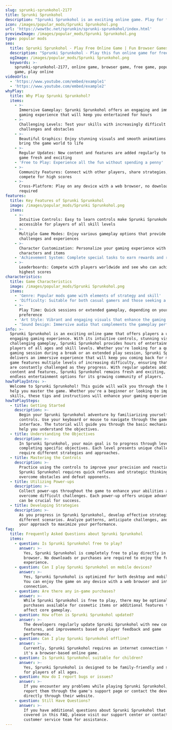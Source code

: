 ```yaml
---
slug: sprunki-sprunkohol-2177
title: Sprunki Sprunkohol
description: "Sprunki Sprunkohol is an exciting online game. Play for free directly in your browser!"
icon: /images/popular_mods/Sprunki Sprunkohol.png
url: 'https://wowtbc.net/sprunkin/sprunki-sprunkohol/index.html'
previewImage: /images/popular_mods/Sprunki Sprunkohol.png
type: popular mods
seo:
  title: Sprunki Sprunkohol - Play Free Online Game | Fun Browser Games
  description: "Sprunki Sprunkohol - Play this fun online game for free in your browser. No download required!"
  ogImage: /images/popular_mods/Sprunki Sprunkohol.png
  keywords: >-
    sprunki-sprunkohol-2177, online game, browser game, free game, popular mods
    game, play online
videoUrls:
  - 'https://www.youtube.com/embed/example1'
  - 'https://www.youtube.com/embed/example2'
whyPlay:
  title: Why Play Sprunki Sprunkohol?
  items:
    - >-
      Immersive Gameplay: Sprunki Sprunkohol offers an engaging and immersive
      gaming experience that will keep you entertained for hours
    - >-
      Challenging Levels: Test your skills with increasingly difficult
      challenges and obstacles
    - >-
      Beautiful Graphics: Enjoy stunning visuals and smooth animations that
      bring the game world to life
    - >-
      Regular Updates: New content and features are added regularly to keep the
      game fresh and exciting
    - 'Free to Play: Experience all the fun without spending a penny'
    - >-
      Community Features: Connect with other players, share strategies, and
      compete for high scores
    - >-
      Cross-Platform: Play on any device with a web browser, no downloads
      required
features:
  title: Key Features of Sprunki Sprunkohol
  image: /images/popular_mods/Sprunki Sprunkohol.png
  items:
    - >-
      Intuitive Controls: Easy to learn controls make Sprunki Sprunkohol
      accessible for players of all skill levels
    - >-
      Multiple Game Modes: Enjoy various gameplay options that provide different
      challenges and experiences
    - >-
      Character Customization: Personalize your gaming experience with unique
      characters and items
    - 'Achievement System: Complete special tasks to earn rewards and recognition'
    - >-
      Leaderboards: Compete with players worldwide and see who can achieve the
      highest scores
characteristics:
  title: Game Characteristics
  image: /images/popular_mods/Sprunki Sprunkohol.png
  items:
    - 'Genre: Popular mods game with elements of strategy and skill'
    - 'Difficulty: Suitable for both casual gamers and those seeking a challenge'
    - >-
      Play Time: Quick sessions or extended gameplay, depending on your
      preference
    - 'Art Style: Vibrant and engaging visuals that enhance the gaming experience'
    - 'Sound Design: Immersive audio that complements the gameplay perfectly'
info: >-
  Sprunki Sprunkohol is an exciting online game that offers players a unique and
  engaging gaming experience. With its intuitive controls, stunning visuals, and
  challenging gameplay, Sprunki Sprunkohol provides hours of entertainment for
  players of all ages and skill levels. Whether you're looking for a quick
  gaming session during a break or an extended play session, Sprunki Sprunkohol
  delivers an immersive experience that will keep you coming back for more. The
  game features multiple levels of increasing difficulty, ensuring that players
  are constantly challenged as they progress. With regular updates adding new
  content and features, Sprunki Sprunkohol remains fresh and exciting, providing
  endless entertainment options for its growing community of players.
howToPlayIntro: >-
  Welcome to Sprunki Sprunkohol! This guide will walk you through the basics and
  help you master the game. Whether you're a beginner or looking to improve your
  skills, these tips and instructions will enhance your gaming experience.
howToPlaySteps:
  - title: Getting Started
    description: >-
      Begin your Sprunki Sprunkohol adventure by familiarizing yourself with the
      controls. Use your keyboard or mouse to navigate through the game
      interface. The tutorial will guide you through the basic mechanics and
      help you understand the objectives.
  - title: Understanding the Objectives
    description: >-
      In Sprunki Sprunkohol, your main goal is to progress through levels by
      completing specific objectives. Each level presents unique challenges that
      require different strategies and approaches.
  - title: Mastering the Controls
    description: >-
      Practice using the controls to improve your precision and reaction time.
      Sprunki Sprunkohol requires quick reflexes and strategic thinking to
      overcome obstacles and defeat opponents.
  - title: Utilizing Power-ups
    description: >-
      Collect power-ups throughout the game to enhance your abilities and
      overcome difficult challenges. Each power-up offers unique advantages that
      can be crucial for success.
  - title: Developing Strategies
    description: >-
      As you progress in Sprunki Sprunkohol, develop effective strategies for
      different scenarios. Analyze patterns, anticipate challenges, and adapt
      your approach to maximize your performance.
faq:
  title: Frequently Asked Questions about Sprunki Sprunkohol
  items:
    - question: Is Sprunki Sprunkohol free to play?
      answer: >-
        Yes, Sprunki Sprunkohol is completely free to play directly in your web
        browser. No downloads or purchases are required to enjoy the full game
        experience.
    - question: Can I play Sprunki Sprunkohol on mobile devices?
      answer: >-
        Yes, Sprunki Sprunkohol is optimized for both desktop and mobile play.
        You can enjoy the game on any device with a web browser and internet
        connection.
    - question: Are there any in-game purchases?
      answer: >-
        While Sprunki Sprunkohol is free to play, there may be optional in-game
        purchases available for cosmetic items or additional features that don't
        affect core gameplay.
    - question: How often is Sprunki Sprunkohol updated?
      answer: >-
        The developers regularly update Sprunki Sprunkohol with new content,
        features, and improvements based on player feedback and game
        performance.
    - question: Can I play Sprunki Sprunkohol offline?
      answer: >-
        Currently, Sprunki Sprunkohol requires an internet connection to play as
        it's a browser-based online game.
    - question: Is Sprunki Sprunkohol suitable for children?
      answer: >-
        Yes, Sprunki Sprunkohol is designed to be family-friendly and suitable
        for players of all ages.
    - question: How do I report bugs or issues?
      answer: >-
        If you encounter any problems while playing Sprunki Sprunkohol, you can
        report them through the game's support page or contact the developers
        directly through their website.
    - question: Still Have Questions?
      answer: >-
        If you have additional questions about Sprunki Sprunkohol that aren't
        covered in this FAQ, please visit our support center or contact our
        customer service team for assistance.
---
```


